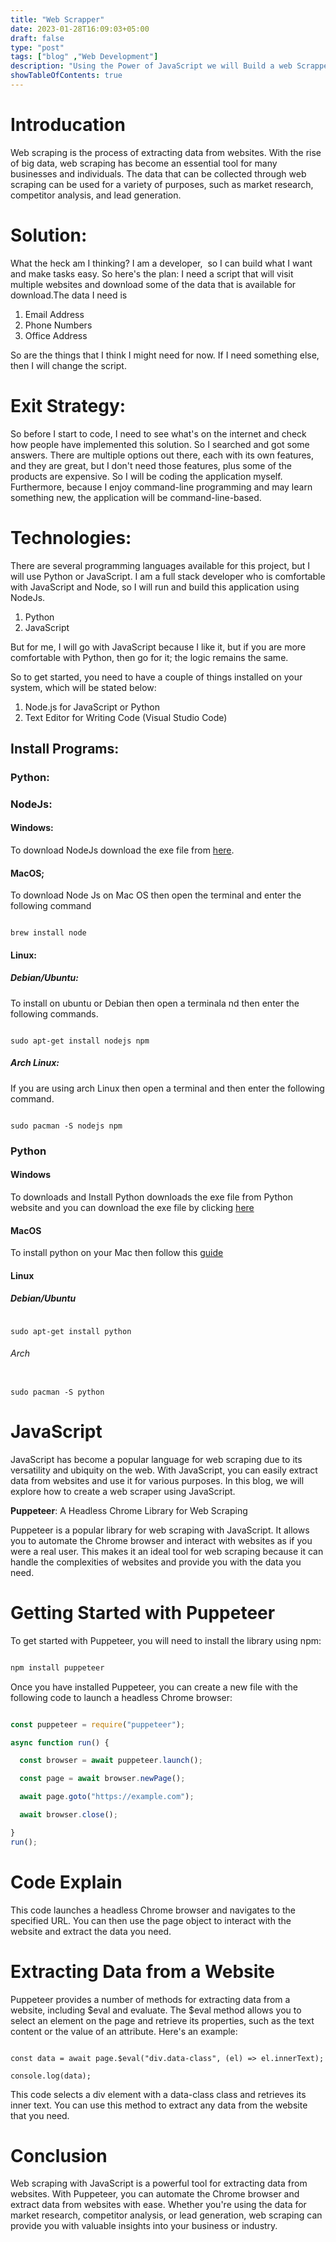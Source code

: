 ```yaml
---
title: "Web Scrapper"
date: 2023-01-28T16:09:03+05:00
draft: false
type: "post"
tags: ["blog" ,"Web Development"]
description: "Using the Power of JavaScript we will Build a web Scrapper to get some informations"
showTableOfContents: true
---
```

# Introducation

Web scraping is the process of extracting data from websites. With the rise of big data, web scraping has become an essential tool for many businesses and individuals. The data that can be collected through web scraping can be used for a variety of purposes, such as market research, competitor analysis, and lead generation.

# Solution:

What the heck am I thinking? I am a developer,  so I can build what I want and make tasks easy. So here's the plan: I need a script that will visit multiple websites and download some of the data that is available for download.The data I need is

1. Email Address
2. Phone Numbers
3. Office Address

So are the things that I think I might need for now. If I need something else, then I will change the script.

# Exit Strategy:

So before I start to code, I need to see what's on the internet and check how people have implemented this solution. So I searched and got some answers. There are multiple options out there, each with its own features, and they are great, but I don't need those features, plus some of the products are expensive. So I will be coding the application myself. Furthermore, because I enjoy command-line programming and may learn something new, the application will be command-line-based.
# Technologies:

There are several programming languages available for this project, but I will use Python or JavaScript. I am a full stack developer who is comfortable with JavaScript and Node, so I will run and build this application using NodeJs.

1. Python
2. JavaScript

But for me, I will go with JavaScript because I like it, but if you are more comfortable with Python, then go for it; the logic remains the same.

So to get started, you need to have a couple of things installed on your system, which will be stated below:

1. Node.js for JavaScript or Python
2. Text Editor for Writing Code (Visual Studio Code)

## Install Programs:
### Python:
### NodeJs:
#### Windows:
To download NodeJs download the exe file from [here](https://nodejs.org/en/download/current/).

#### MacOS;
To download Node Js on Mac OS then open the terminal and enter the following command

``` shell

brew install node

```

#### Linux:
##### Debian/Ubuntu:
To install on ubuntu or Debian then open a terminala nd then enter the following commands.

```shell

sudo apt-get install nodejs npm

```

##### Arch Linux:
If you are using arch Linux then open a terminal and then enter the following command.

```shell

sudo pacman -S nodejs npm

```

  

### Python

#### Windows

To downloads and Install Python downloads the exe file from Python website and you can download the exe file by clicking [here](https://www.python.org/downloads/)

#### MacOS

To install python on your Mac then follow this [guide](https://docs.brew.sh/Homebrew-and-Python)

#### Linux

##### Debian/Ubuntu

```shell

sudo apt-get install python

```

###### Arch

```shell

sudo pacman -S python

```

  

# JavaScript

JavaScript has become a popular language for web scraping due to its versatility and ubiquity on the web. With JavaScript, you can easily extract data from websites and use it for various purposes. In this blog, we will explore how to create a web scraper using JavaScript.

  

**Puppeteer**: A Headless Chrome Library for Web Scraping

  

Puppeteer is a popular library for web scraping with JavaScript. It allows you to automate the Chrome browser and interact with websites as if you were a real user. This makes it an ideal tool for web scraping because it can handle the complexities of websites and provide you with the data you need.

  

# Getting Started with Puppeteer

  

To get started with Puppeteer, you will need to install the library using npm:

  

```javascript

npm install puppeteer

```

Once you have installed Puppeteer, you can create a new file with the following code to launch a headless Chrome browser:

  
  

```JavaScript

const puppeteer = require("puppeteer");

async function run() {

  const browser = await puppeteer.launch();

  const page = await browser.newPage();

  await page.goto("https://example.com");

  await browser.close();

}
run();

```

# Code Explain
This code launches a headless Chrome browser and navigates to the specified URL. You can then use the page object to interact with the website and extract the data you need.


# Extracting Data from a Website

Puppeteer provides a number of methods for extracting data from a website, including $eval and evaluate. The $eval method allows you to select an element on the page and retrieve its properties, such as the text content or the value of an attribute. Here's an example:

``` Node

const data = await page.$eval("div.data-class", (el) => el.innerText);

console.log(data);

```

This code selects a div element with a data-class class and retrieves its inner text. You can use this method to extract any data from the website that you need.


# Conclusion
Web scraping with JavaScript is a powerful tool for extracting data from websites. With Puppeteer, you can automate the Chrome browser and extract data from websites with ease. Whether you're using the data for market research, competitor analysis, or lead generation, web scraping can provide you with valuable insights into your business or industry.

  
  
<!-- # Introducation:

So, I have been working in the field of machine learning and web development for a while, and I am still looking for great options. To get more options, I need to see what is out there.

  

So to get what I want, I need to send emails and gather data so that I can apply for different jobs and see what's out there. So I need data, and I can get data by going to the multiple websites and applying one by one. It's hard, and I don't want to work like that.

  

# Solution:

What the heck am I thinking? I am a developer,  so I can build what I want and make tasks easy. So here's the plan: I need a script that will visit multiple websites and download some of the data that is available for download.The data I need is

  

1. Email Address

2. Phone Numbers

3. Office Address

  

So are the things that I think I might need for now. If I need something else, then I will change the script.

  

# Exit Strategy:

So before I start to code, I need to see what's on the internet and check how people have implemented this solution. So I searched and got some answers. There are multiple options out there, each with its own features, and they are great, but I don't need those features, plus some of the products are expensive. So I will be coding the application myself. Furthermore, because I enjoy command-line programming and may learn something new, the application will be command-line-based.

  

# Technologies:

There are several programming languages available for this project, but I will use Python or JavaScript. I am a full stack developer who is comfortable with JavaScript and Node, so I will run and build this application using NodeJs.

  

1. Python

2. JavaScript

  

But for me, I will go with JavaScript because I like it, but if you are more comfortable with Python, then go for it; the logic remains the same.

  

So to get started, you need to have a couple of things installed on your system, which will be stated below:

  

1. Node.js for JavaScript or Python

2. Text Editor for Writing Code (Visual Studio Code)

  

## Install Programs:

  

### Python:

  

### NodeJs:

#### Windows:

To download NodeJs download the exe file from [here](https://nodejs.org/en/download/current/).

#### MacOS;

To download Node Js on Mac OS then open the terminal and enter the following command

``` shell

brew install node

```

#### Linux:

##### Debian/Ubuntu:

To install on ubuntu or Debian then open a terminala nd then enter the following commands.

```shell

sudo apt-get install nodejs npm

```

##### Arch Linux:

If you are using arch Linux then open a terminal and then enter the following command.

```shell

sudo pacman -S nodejs npm

```

  

### Python

#### Windows

To downloads and Install Python downloads the exe file from Python website and you can download the exe file by clicking [here](https://www.python.org/downloads/)

#### MacOS

To install python on your Mac then follow this [guide](https://docs.brew.sh/Homebrew-and-Python)

#### Linux

##### Debian/Ubuntu

```shell

sudo apt-get install python

```

###### Arch

```shell

sudo pacman -S python

```

  

# A Web Scraper

So this is the main deal I will be designing a web scrapper, I will be hosting all of my code on [GitHub](https://github.com/rafay99-epic). The Job of this Web Scrapper is to get a couple of information from the given website and then store them in the form of json file pattern. The data will be stored in a variable for now but later it will saved in an excel shell, where it'll be stored.

  
  

So for this Project I will using **thee** npm packages and those packages are stated bellow:

  

1. Express

2. Axios

3. Cherio

  

## Whole Story:

So the entire process will be as follows: I will obtain website code, and once I have the code in HTML, I will search for specific things in that code, and once the entire website has been searched, I will store all the relative data into a variable.

  

All the data from the variable will be stored in the form of JSON, and then the JSON will be saved into the Excel sheet.

  

## Starting An NPM Project

### Crearing a Project

So in order to create a node application, you need to open your terminal and then enter the following command:

```shell

npm init

```

Once you have entered the command then You need to answer a couple questions about the project. Once you have answer the question then a packages.json file will be created.

### Installing Package

Now we can start installing packages from npm.

#### Downloading Package: Express

So in order to create a node application, you need to open your terminal and then enter the following command:

```node

npm install express

```

#### Downloading Package: Cherio

So in order to create a node application, you need to open your terminal and then enter the following command:

```node

npm install cherio

```

#### Downloading Package: Axios

So in order to create a node application, you need to open your terminal and then enter the following command:

```node

npm install axios

```

### Creating Files:

Now we need to creat some javaScript files that will contain our code. So enter the following command into your terminal

```shell

touch index.js

```

Once this command is executed then a file will be created called **index.js**

  

### Coding time:

Now it's time to code the application.

```javascript

//Loading the express for application

const port= 5000;

const express = require("express");

const axios= require("axios");

const cherrio= require("cheerio");

  
  

// Using express for run the application

var app = express();

  

//The url of different website

const url= "https://www.pakistanlawsite.com/Login/MainPage";

  
  

//axio will get the html data from the url

axios(url)

        .then(respond =>{

              const html_code= respond.data

              console.log(html_code);

  });

  
  
  

app.listen(port,()=>{

    console.log("The server is running on port:" + port)

});

  
  

``` -->